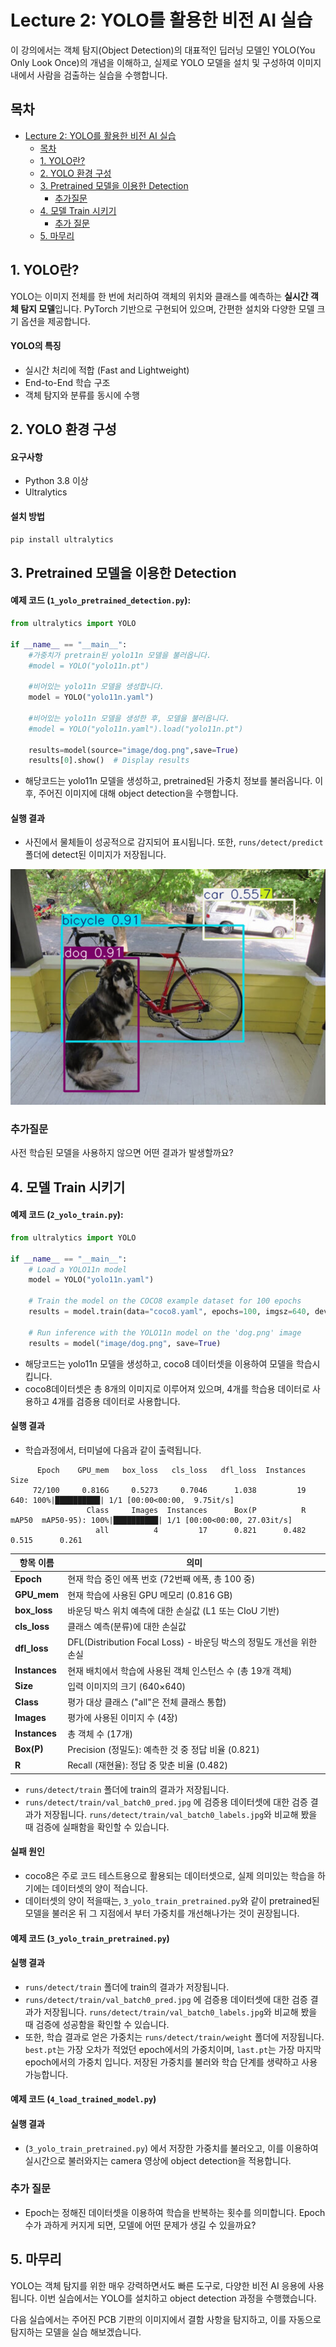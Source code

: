 # Lecture 2: YOLO를 활용한 비전 AI 실습

이 강의에서는 객체 탐지(Object Detection)의 대표적인 딥러닝 모델인 YOLO(You Only Look Once)의 개념을 이해하고, 실제로 YOLO 모델을 설치 및 구성하여 이미지 내에서 사람을 검출하는 실습을 수행합니다.

## 목차
- [Lecture 2: YOLO를 활용한 비전 AI 실습](#lecture-2-yolo를-활용한-비전-ai-실습)
  - [목차](#목차)
  - [1. YOLO란?](#1-yolo란)
  - [2. YOLO 환경 구성](#2-yolo-환경-구성)
  - [3. Pretrained 모델을 이용한 Detection](#3-pretrained-모델을-이용한-detection)
    - [추가질문](#추가질문)
  - [4. 모델 Train 시키기](#4-모델-train-시키기)
    - [추가 질문](#추가-질문)
  - [5. 마무리](#5-마무리)


## 1. YOLO란?

YOLO는 이미지 전체를 한 번에 처리하여 객체의 위치와 클래스를 예측하는 **실시간 객체 탐지 모델**입니다. PyTorch 기반으로 구현되어 있으며, 간편한 설치와 다양한 모델 크기 옵션을 제공합니다.

#### YOLO의 특징

- 실시간 처리에 적합 (Fast and Lightweight)
- End-to-End 학습 구조
- 객체 탐지와 분류를 동시에 수행



## 2. YOLO 환경 구성

#### 요구사항

- Python 3.8 이상
- Ultralytics

#### 설치 방법

```bash
pip install ultralytics
```



## 3. Pretrained 모델을 이용한 Detection

#### 예제 코드 (`1_yolo_pretrained_detection.py`):
```python
from ultralytics import YOLO

if __name__ == "__main__":
	#가중치가 pretrain된 yolo11n 모델을 불러옵니다.
	#model = YOLO("yolo11n.pt")
	
	#비어있는 yolo11n 모델을 생성합니다.
	model = YOLO("yolo11n.yaml") 

	#비어있는 yolo11n 모델을 생성한 후, 모델을 불러옵니다.
	#model = YOLO("yolo11n.yaml").load("yolo11n.pt") 

	results=model(source="image/dog.png",save=True)
	results[0].show()  # Display results
```

- 해당코드는 yolo11n 모델을 생성하고, pretrained된 가중치 정보를 불러옵니다. 이후, 주어진 이미지에 대해 object detection을 수행합니다.

#### 실행 결과

- 사진에서 물체들이 성공적으로 감지되어 표시됩니다. 또한, `runs/detect/predict` 폴더에 detect된 이미지가 저장됩니다.

<center><img src="image/dog_detected.png"></center>

### 추가질문
사전 학습된 모델을 사용하지 않으면 어떤 결과가 발생할까요?


## 4. 모델 Train 시키기

#### 예제 코드 (`2_yolo_train.py`):
```python
from ultralytics import YOLO

if __name__ == "__main__":
	# Load a YOLO11n model
	model = YOLO("yolo11n.yaml")

	# Train the model on the COCO8 example dataset for 100 epochs
	results = model.train(data="coco8.yaml", epochs=100, imgsz=640, device='cuda')

	# Run inference with the YOLO11n model on the 'dog.png' image
	results = model("image/dog.png", save=True)
```

- 해당코드는 yolo11n 모델을 생성하고, coco8 데이터셋을 이용하여 모델을 학습시킵니다.
- coco8데이터셋은 총 8개의 이미지로 이루어져 있으며, 4개를 학습용 데이터로 사용하고 4개를 검증용 데이터로 사용합니다.

#### 실행 결과

- 학습과정에서, 터미널에 다음과 같이 출력됩니다.
```
      Epoch    GPU_mem   box_loss   cls_loss   dfl_loss  Instances       Size
     72/100     0.816G     0.5273     0.7046      1.038         19        640: 100%|██████████| 1/1 [00:00<00:00,  9.75it/s]
                 Class     Images  Instances      Box(P          R      mAP50  mAP50-95): 100%|██████████| 1/1 [00:00<00:00, 27.03it/s]
                   all          4         17      0.821      0.482      0.515      0.261
```
| 항목 이름         | 의미                                                   |
| ------------- | ---------------------------------------------------- |
| **Epoch**     | 현재 학습 중인 에폭 번호 (72번째 에폭, 총 100 중)                    |
| **GPU\_mem**  | 현재 학습에 사용된 GPU 메모리 (0.816 GB)                        |
| **box\_loss** | 바운딩 박스 위치 예측에 대한 손실값 (L1 또는 CIoU 기반)                 |
| **cls\_loss** | 클래스 예측(분류)에 대한 손실값                                   |
| **dfl\_loss** | DFL(Distribution Focal Loss) - 바운딩 박스의 정밀도 개선을 위한 손실 |
| **Instances** | 현재 배치에서 학습에 사용된 객체 인스턴스 수 (총 19개 객체)                 |
| **Size**      | 입력 이미지의 크기 (640×640)                                 |
| **Class**     | 평가 대상 클래스 ("all"은 전체 클래스 통합)                      |
| **Images**    | 평가에 사용된 이미지 수 (4장)                                |
| **Instances** | 총 객체 수 (17개)                                      |
| **Box(P)**    | Precision (정밀도): 예측한 것 중 정답 비율 (0.821)            |
| **R**         | Recall (재현율): 정답 중 맞춘 비율 (0.482)                  |

- `runs/detect/train` 폴더에 train의 결과가 저장됩니다.
- `runs/detect/train/val_batch0_pred.jpg` 에 검증용 데이터셋에 대한 검증 결과가 저장됩니다. `runs/detect/train/val_batch0_labels.jpg`와 비교해 봤을 때 검증에 실패함을 확인할 수 있습니다.

#### 실패 원인

- coco8은 주로 코드 테스트용으로 활용되는 데이터셋으로, 실제 의미있는 학습을 하기에는 데이터셋의 양이 적습니다.
- 데이터셋의 양이 적을때는, `3_yolo_train_pretrained.py`와 같이 pretrained된 모델을 불러온 뒤 그 지점에서 부터 가중치를 개선해나가는 것이 권장됩니다. 

#### 예제 코드 (`3_yolo_train_pretrained.py`)

#### 실행 결과

- `runs/detect/train` 폴더에 train의 결과가 저장됩니다.
- `runs/detect/train/val_batch0_pred.jpg` 에 검증용 데이터셋에 대한 검증 결과가 저장됩니다. `runs/detect/train/val_batch0_labels.jpg`와 비교해 봤을 때 검증에 성공함을 확인할 수 있습니다.
- 또한, 학습 결과로 얻은 가중치는 `runs/detect/train/weight` 폴더에 저장됩니다. `best.pt`는 가장 오차가 적었던 epoch에서의 가중치이며, `last.pt`는 가장 마지막 epoch에서의 가중치 입니다. 저장된 가중치를 불러와 학습 단계를 생략하고 사용 가능합니다.

#### 예제 코드 (`4_load_trained_model.py`)

#### 실행 결과

- (`3_yolo_train_pretrained.py`) 에서 저장한 가중치를 불러오고, 이를 이용하여 실시간으로 불러와지는 camera 영상에 object detection을 적용합니다.



### 추가 질문
- Epoch는 정해진 데이터셋을 이용하여 학습을 반복하는 횟수를 의미합니다. Epoch수가 과하게 커지게 되면, 모델에 어떤 문제가 생길 수 있을까요?



## 5. 마무리

YOLO는 객체 탐지를 위한 매우 강력하면서도 빠른 도구로, 다양한 비전 AI 응용에 사용됩니다. 이번 실습에서는 YOLO를 설치하고 object detection 과정을 수행했습니다.

다음 실습에서는 주어진 PCB 기판의 이미지에서 결함 사항을 탐지하고, 이를 자동으로 탐지하는 모델을 실습 해보겠습니다.

